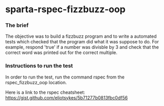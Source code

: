 # sparta-rspec-fizzbuzz-oop


### The brief

The objective was to build a fizzbuzz program and to write a automated tests which checked that the program did what it was suppose to do. For example, respond 'true' if a number was divisble by 3 and check that the correct word was printed out for the correct multiple.

### Instructions to run the test

In order to run the test, run the command rspec from the rspec_fizzbuzz_oop location.

Here is a link to the rspec cheatsheet: https://gist.github.com/eliotsykes/5b71277b0813fbc0df56
